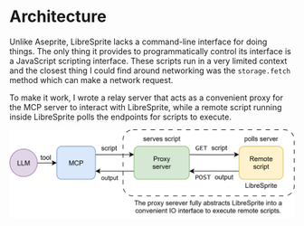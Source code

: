 # Architecture

Unlike Aseprite, LibreSprite lacks a command-line interface for doing things. The only thing it provides to programmatically control its interface is a JavaScript scripting interface. These scripts run in a very limited context and the closest thing I could find around networking was the `storage.fetch` method which can make a network request.

To make it work, I wrote a relay server that acts as a convenient proxy for the MCP server to interact with LibreSprite, while a remote script running inside LibreSprite polls the endpoints for scripts to execute.

![architecture](https://raw.githubusercontent.com/Snehil-Shah/libresprite-mcp/main/assets/architecture.svg)